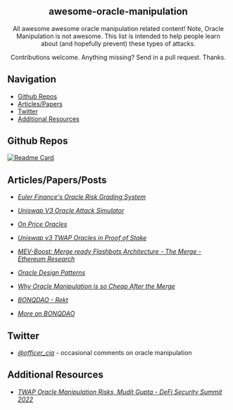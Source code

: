 <p align="center">
 <h2 align="center">awesome-oracle-manipulation</h2>
 <p align="center">All awesome awesome oracle manipulation related content! Note, Oracle Manipulation is not awesome.  This list is intended to help people learn about (and hopefully prevent) these types of attacks.</p>
 <p align="center">Contributions welcome. Anything missing? Send in a pull request. Thanks.</p>
</p>

## Navigation
- [Github Repos](#github-repos)
- [Articles/Papers](#articlespapersposts)
- [Twitter](#twitter)
- [Additional Resources](#additional-resources)

## Github Repos

<!-- <p align="center">
    <a href="https://github.com/calvwang9/oracle-manipulation">
    <img align="center" src="https://github-readme-stats.vercel.app/api/pin/?username=calvwang9&repo=oracle-manipulation&show_owner=true" />
    </a>
</p> -->

[![Readme Card](https://github-readme-stats.vercel.app/api/pin/?username=calvwang9&repo=oracle-manipulation&show_owner=true)](https://github.com/calvwang9/oracle-manipulation)


## Articles/Papers/Posts
- *[Euler Finance's Oracle Risk Grading System](https://www.euler.finance/blog/euler-protocols-oracle-risk-grading-system)* 

- *[Uniswap V3 Oracle Attack Simulator](https://www.euler.finance/blog/oracle-attack-simulator)* 

- *[On Price Oracles](https://blog.euler.finance/prices-and-oracles-2da0126a138)* 

- *[Uniswap v3 TWAP Oracles in Proof of Stake](https://uniswap.org/blog/uniswap-v3-oracles)*

- *[MEV-Boost: Merge ready Flashbots Architecture - The Merge - Ethereum Research](https://hackmd.io/@manifold/S1jRmGIPF)*

- *[Oracle Design Patterns](https://arxiv.org/pdf/2106.09349.pdf)*

- *[Why Oracle Manipulation is so Cheap After the Merge](https://chainsecurity.com/oracle-manipulation-after-merge/)*

- *[BONQDAO - Rekt](https://rekt.news/bonq-rekt/?utm_source=substack&utm_medium=email)*

- *[More on BONQDAO](https://akshaysrivastav.hashnode.dev/culprit-behind-the-120-million-bonq-attack?utm_source=substack&utm_medium=email)*



## Twitter 
- *[@officer_cia](https://twitter.com/officer_cia)* - occasional comments on oracle manipulation


## Additional Resources

- *[TWAP Oracle Manipulation Risks, Mudit Gupta - DeFi Security Summit 2022](https://www.youtube.com/watch?v=Mu8ytTyStOU)* 

